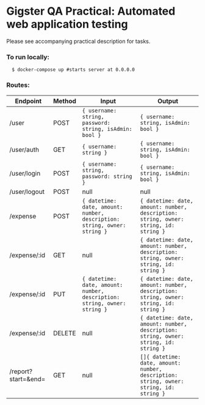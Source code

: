 # Gigster QA Practical: Automated web application testing

Please see accompanying practical description for tasks.

### To run locally:
```shell
  $ docker-compose up #starts server at 0.0.0.0
```

### Routes:
| Endpoint | Method | Input | Output |
|---|---|---|---|
| /user | POST | `{ username: string, password: string, isAdmin: bool }` | `{ username: string, isAdmin: bool }`
| /user/auth | GET  | `{ username: string }` | `{ username: string, isAdmin: bool }`
| /user/login | POST | `{ username: string, password: string }` | `{ username: string, isAdmin: bool }`
| /user/logout | POST | null | null |
| /expense | POST | `{ datetime: date, amount: number, description: string, owner: string }` | `{ datetime: date, amount: number, description: string, owner: string, id: string }`
| /expense/:id | GET | null | `{ datetime: date, amount: number, description: string, owner: string, id: string }`
| /expense/:id | PUT | `{ datetime: date, amount: number, description: string, owner: string }` | `{ datetime: date, amount: number, description: string, owner: string, id: string }`
| /expense/:id | DELETE | null | `{ datetime: date, amount: number, description: string, owner: string, id: string }`
| /report?start=<date>&end=<date> | GET | null | `[]{ datetime: date, amount: number, description: string, owner: string, id: string }`
